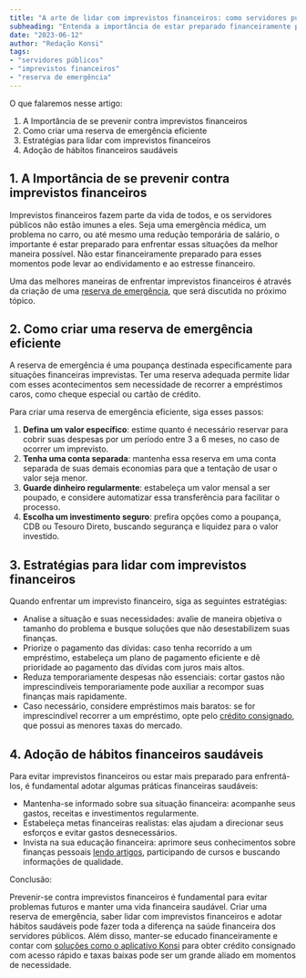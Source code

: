 ```yaml
---
title: "A arte de lidar com imprevistos financeiros: como servidores públicos podem se preparar"
subheading: "Entenda a importância de estar preparado financeiramente para enfrentar imprevistos e aprenda estratégias para lidar com eles da melhor forma possível."
date: "2023-06-12"
author: "Redação Konsi"
tags:
- "servidores públicos"
- "imprevistos financeiros"
- "reserva de emergência"
---
```


O que falaremos nesse artigo:

1. A Importância de se prevenir contra imprevistos financeiros
2. Como criar uma reserva de emergência eficiente
3. Estratégias para lidar com imprevistos financeiros
4. Adoção de hábitos financeiros saudáveis

## 1. A Importância de se prevenir contra imprevistos financeiros

Imprevistos financeiros fazem parte da vida de todos, e os servidores públicos não estão imunes a eles. Seja uma emergência médica, um problema no carro, ou até mesmo uma redução temporária de salário, o importante é estar preparado para enfrentar essas situações da melhor maneira possível. Não estar financeiramente preparado para esses momentos pode levar ao endividamento e ao estresse financeiro.

Uma das melhores maneiras de enfrentar imprevistos financeiros é através da criação de uma [reserva de emergência](/a-importncia-da-reserva-de-emergncia-e-como-constru-la-com-inteligncia-financeira.md), que será discutida no próximo tópico.

## 2. Como criar uma reserva de emergência eficiente

A reserva de emergência é uma poupança destinada especificamente para situações financeiras imprevistas. Ter uma reserva adequada permite lidar com esses acontecimentos sem necessidade de recorrer a empréstimos caros, como cheque especial ou cartão de crédito.

Para criar uma reserva de emergência eficiente, siga esses passos:

1. **Defina um valor específico**: estime quanto é necessário reservar para cobrir suas despesas por um período entre 3 a 6 meses, no caso de ocorrer um imprevisto.
2. **Tenha uma conta separada**: mantenha essa reserva em uma conta separada de suas demais economias para que a tentação de usar o valor seja menor.
3. **Guarde dinheiro regularmente**: estabeleça um valor mensal a ser poupado, e considere automatizar essa transferência para facilitar o processo.
4. **Escolha um investimento seguro**: prefira opções como a poupança, CDB ou Tesouro Direto, buscando segurança e liquidez para o valor investido.

## 3. Estratégias para lidar com imprevistos financeiros

Quando enfrentar um imprevisto financeiro, siga as seguintes estratégias:

- Analise a situação e suas necessidades: avalie de maneira objetiva o tamanho do problema e busque soluções que não desestabilizem suas finanças.
- Priorize o pagamento das dívidas: caso tenha recorrido a um empréstimo, estabeleça um plano de pagamento eficiente e dê prioridade ao pagamento das dívidas com juros mais altos.
- Reduza temporariamente despesas não essenciais: cortar gastos não imprescindíveis temporariamente pode auxiliar a recompor suas finanças mais rapidamente.
- Caso necessário, considere empréstimos mais baratos: se for imprescindível recorrer a um empréstimo, opte pelo [crédito consignado](/5-motivos-para-escolher-o-credito-consignado-publico.md), que possui as menores taxas do mercado.

## 4. Adoção de hábitos financeiros saudáveis

Para evitar imprevistos financeiros ou estar mais preparado para enfrentá-los, é fundamental adotar algumas práticas financeiras saudáveis:

- Mantenha-se informado sobre sua situação financeira: acompanhe seus gastos, receitas e investimentos regularmente.
- Estabeleça metas financeiras realistas: elas ajudam a direcionar seus esforços e evitar gastos desnecessários.
- Invista na sua educação financeira: aprimore seus conhecimentos sobre finanças pessoais [lendo artigos](/a-importncia-da-educao-financeira-para-servidores-pblicos-e-como-implement-la-em-sua-vida.md), participando de cursos e buscando informações de qualidade.

Conclusão:

Prevenir-se contra imprevistos financeiros é fundamental para evitar problemas futuros e manter uma vida financeira saudável. Criar uma reserva de emergência, saber lidar com imprevistos financeiros e adotar hábitos saudáveis pode fazer toda a diferença na saúde financeira dos servidores públicos. Além disso, manter-se educado financeiramente e contar com [soluções como o aplicativo Konsi](https://konsi.com.br) para obter crédito consignado com acesso rápido e taxas baixas pode ser um grande aliado em momentos de necessidade.